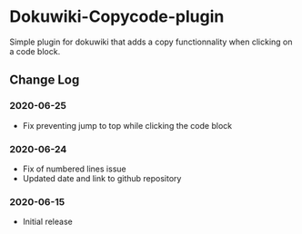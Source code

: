# Dokuwiki-Copycode-plugin

Simple plugin for dokuwiki that adds a copy functionnality when clicking on a code block.

## Change Log

### 2020-06-25
- Fix preventing jump to top while clicking the code block
### 2020-06-24
- Fix of numbered lines issue
- Updated date and link to github repository
### 2020-06-15
- Initial release
